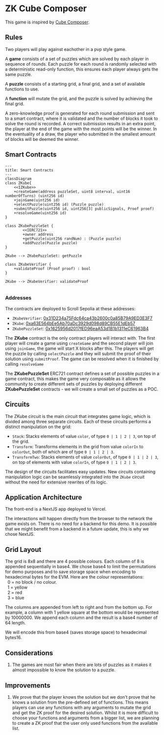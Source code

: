# ZK Cube Composer

This game is inspired by [Cube Composer](https://david-peter.de/cube-composer/).

## Rules

Two players will play against eachother in a pvp style game.

A **game** consists of a set of puzzles which are solved by each player in sequence of rounds. Each puzzle for each round is randomly selected with a deterministic read-only function, this ensures each player always gets the same puzzle.

A **puzzle** consists of a starting grid, a final grid, and a set of available functions to use.

A **function** will mutate the grid, and the puzzle is solved by achieving the final grid.

A zero-knowledge proof is generated for each round submission and sent to a smart contract, where it is validated and the number of blocks it took to solve the round is recorded. A correct submission results in an extra point, the player at the end of the game with the most points will be the winner. In the eventuality of a draw, the player who submitted in the smallest amount of blocks will be deemed the winner.

## Smart Contracts

```mermaid
---
title: Smart Contracts
---
classDiagram
class ZKube{
    <<IZKube>>
    +createGame(address puzzleSet, uint8 interval, uint16 numberOfTurns) (uint256 id)
    +joinGame(uint256 id)
    +selectPuzzle(uint256 id) (Puzzle puzzle)
    +submitPuzzle(uint256 id, uint256[3] publicSignals, Proof proof)
    +resolveGame(uint256 id)
}

class ZKubePuzzleSet {
        <<IERC721>>
        +owner address
        +getPuzzle(uint256 randNum) : (Puzzle puzzle)
        +addPuzzle(Puzzle puzzle)
}

ZKube --> ZKubePuzzleSet: getPuzzle

class ZKubeVerifier {
    +validateProof (Proof proof) : bool
}

ZKube --> ZKubeVerifier: validateProof


```

### Addresses

The contracts are deployed to Scroll Sepolia at these addresses:

- `ZKubeVerifier`: [0x31D234a75Fdc64ca43b2600c0a85B79A9ED3E3F7](https://sepolia.scrollscan.com/address/0x31D234a75Fdc64ca43b2600c0a85B79A9ED3E3F7)
- `ZKube`: [0xa63E564bEe5Ab70aDc3929d098d89CB55E1dEb57](https://sepolia.scrollscan.com/address/0xa63E564bEe5Ab70aDc3929d098d89CB55E1dEb57)
- `ZKubePuzzleSet`: [0x1625956d2017fED96eaA53d1B1b1311eC61963B4](https://sepolia.scrollscan.com/address/0x1625956d2017fED96eaA53d1B1b1311eC61963B4)

The **ZKube** contract is the only contract players will interact with. The first player will create a game using `createGame` and the second player will join using `joinGame`, the game will start X blocks after this. The players will get the puzzle by calling `selectPuzzle` and they will submit the proof of their solution using `submitProof`. The game can be resolved when it is finished by calling `resolveGame`

The **ZKubePuzzleSet** ERC721 contract defines a set of possible puzzles in a game contract, this makes the game very composable as it allows the community to create different sets of puzzles by deploying different **ZKubePuzzleSet** contracts - we will create a small set of puzzles as a POC.

## Circuits

The ZKube circuit is the main circuit that integrates game logic, which is divided among three separate circuits. Each of these circuits performs a distinct manipulation on the grid:

- `Stack`: Stacks elements of value `color`, of type `0 | 1 | 2 | 3`, on top of the grid.
- `Transform`: Transforms elements in the grid from value `colorIn` to `colorOut`, both of which are of type `0 | 1 | 2 | 3`.
- `TransformTwo`: Stacks elements of value `colorOut`, of type `0 | 1 | 2 | 3`, on top of elements with value `colorIn`, of type `0 | 1 | 2 | 3`.

The design of the circuits facilitates easy updates. New circuits containing manipulation logic can be seamlessly integrated into the `ZKube` circuit without the need for extensive rewrites of its logic.

## Application Architecture

The front-end is a NextJS app deployed to Vercel.

The interactions will happen directly from the browser to the network the game exists on. There is no need for a backend for this demo. It is possible that we might benefit from a backend in a future update, this is why we chose NextJS.

## Grid Layout

The grid is 8x8 and there are 4 possible colours.
Each column of 8 is appended sequentially in base4. We chose base4 to limit the permutations for demo purposes and to save storage space when encoding to hexadecimal bytes for the EVM. Here are the colour representations: \
&nbsp; 0 = no block / no colour. \
&nbsp; 1 = yellow \
&nbsp; 2 = red \
&nbsp; 3 = blue

The columns are appended from left to right and from the bottom up. For example, a column with 1 yellow square at the bottom would be represented by 10000000. We append each column and the result is a base4 number of 64 length.

We will encode this from base4 (saves storage space) to hexadecimal bytes16.

## Considerations

1. The games are most fair when there are lots of puzzles as it makes it almost impossible to know the solution to a puzzle.

## Improvements

1. We prove that the player knows the solution but we don't prove that he knows a solution from the pre-defined set of functions. This means players can use any functions with any arguments to mutate the grid and get the ZK proof for the desired solution. Whilst it is more difficult to choose your functions and arguments from a bigger list, we are planning to create a ZK proof that the user only used functions from the available list.
